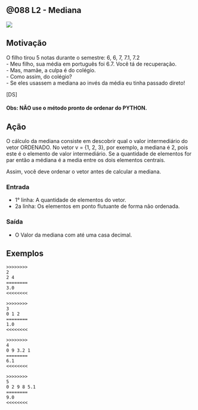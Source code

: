 ## @088 L2 - Mediana

[](https://raw.githubusercontent.com/qxcodefup/arcade/master/base/088/solver.c)
![](https://raw.githubusercontent.com/qxcodefup/arcade/master/base/088/cover.jpg)

## Motivação

O filho tirou 5 notas durante o semestre: 6, 6, 7, 7.1, 7.2  
\- Meu filho, sua média em português foi 6.7. Você tá de recuperação.  
\- Mas, mamãe, a culpa é do colégio.  
\- Como assim, do colégio?  
\- Se eles usassem a mediana ao invés da média eu tinha passado direto!

\[DS\]

#### Obs: NÃO use o método pronto de ordenar do PYTHON.

## Ação

O cálculo da mediana consiste em descobrir qual o valor intermediário
do vetor ORDENADO. No vetor v = {1, 2, 3}, por exemplo, a mediana é 2, pois este
é o elemento de valor intermediário. Se a quantidade de elementos for par então a médiana é a media entre os dois elementos centrais.

Assim, você deve ordenar o vetor antes de calcular a mediana.

### Entrada

- 1° linha: A quantidade de elementos do vetor.  
- 2a linha: Os elementos em ponto flutuante de forma não ordenada.

### Saída

- O Valor da mediana com até uma casa decimal.

## Exemplos

```
>>>>>>>>
2
2 4
========
3.0
<<<<<<<<

>>>>>>>>
3
0 1 2
========
1.0
<<<<<<<<

>>>>>>>>
4
0 9 3.2 1
========
6.1
<<<<<<<<

>>>>>>>>
5
0 2 9 8 5.1
========
9.0
<<<<<<<<
```
